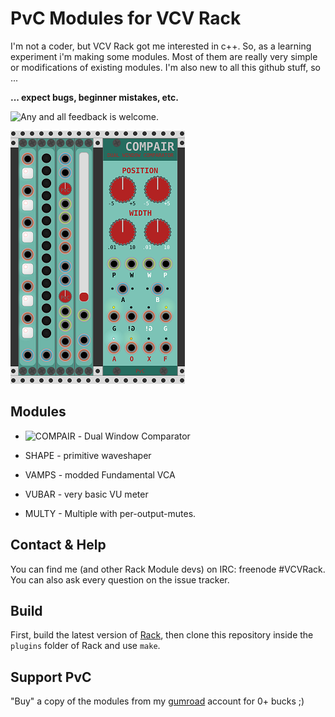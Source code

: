
# PvC Modules for VCV Rack

I'm not a coder, but VCV Rack got me interested in c++.
So, as a learning experiment i'm making some modules.
Most of them are really very simple or modifications of existing modules.
I'm also new to all this github stuff, so ...


**... expect bugs, beginner mistakes, etc.**

![Any and all feedback is welcome.](https://github.com/phdsg/PvC/issues)



![All Modules](/images/AllModules.png?raw=true "All Modules")

## Modules
* ![COMPAIR](https://github.com/phdsg/PvC/wiki/Compair) - Dual Window Comparator

* SHAPE - primitive waveshaper
* VAMPS - modded Fundamental VCA
* VUBAR - very basic VU meter
* MULTY - Multiple with per-output-mutes.

## Contact & Help

You can find me (and other Rack Module devs) on IRC: freenode #VCVRack.
You can also ask every question on the issue tracker.


## Build

First, build the latest version of [Rack](https://github.com/VCVRack/Rack), then clone this repository inside the `plugins` folder of Rack and use `make`.

## Support PvC

"Buy" a copy of the modules from my [gumroad](https://gumroad.com/l/kXPIO) account for 0+ bucks ;)
